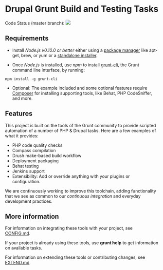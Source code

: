# Drupal Grunt Build and Testing Tasks

Code Status (master branch):
<a href="https://travis-ci.org/phase2/grunt-drupal-tasks"><img src="https://travis-ci.org/phase2/grunt-drupal-tasks.svg?branch=master"></a>

## Requirements

* Install _Node.js v0.10.0 or better_ either using a
<a href="https://github.com/joyent/node/wiki/Installing-Node.js-via-package-manager">package manager</a>
like apt-get, brew, or yum or a
<a href="http://nodejs.org/download/">standalone installer</a>.

* Once _Node.js_ is installed, use _npm_ to install
<a href="https://github.com/gruntjs/grunt-cli">grunt-cli</a>, the Grunt command
line interface, by running:

```
npm install -g grunt-cli
```

* Optional: The example included and some optional features require
  <a href="https://getcomposer.org/download/">Composer</a> for installing
  supporting tools, like Behat, PHP CodeSniffer, and more.

## Features

This project is built on the tools of the Grunt community to provide scripted
automation of a number of PHP & Drupal tasks. Here are a few examples of what it
provides:

* PHP code quality checks
* Compass compilation
* Drush make-based build workflow
* Deployment packaging
* Behat testing
* Jenkins support
* Extensibility: Add or override anything with your plugins or configuration.

We are continuously working to improve this toolchain, adding functionality that
we see as common to our _continuous integration_ and everyday development
practices.

## More information

For information on integrating these tools with your project, see
<a href="https://github.com/phase2/grunt-drupal-tasks/blob/master/CONFIG.md">CONFIG.md</a>.

If your project is already using these tools, use **grunt help** to get
information on available tasks.

For information on extending these tools or contributing changes, see
<a href="https://github.com/phase2/grunt-drupal-tasks/blob/master/EXTEND.md">EXTEND.md</a>.
